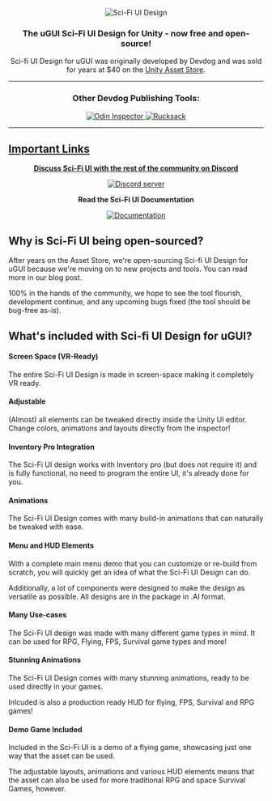 <p align="center">
    <img src="https://i.imgur.com/TGN8Clp.png" alt="Sci-Fi UI Design">
</p>
<h3 align="center" style="text-align:center;">
	The uGUI Sci-Fi UI Design for Unity - now free and open-source!
</h3>
<p align="center">
	Sci-fi UI Design for uGUI was originally developed by Devdog and was sold for years at $40 on the <a href="https://assetstore.unity.com/publishers/3727">Unity Asset Store</a>.
</p>

<hr>

<h3 align="center" style="text-align:center;">
	Other Devdog Publishing Tools:
</h3>
<p align="center">	
	<a href="https://odininspector.com" target="_blank">
		<img src="https://i.imgur.com/mIPtgxG.png" alt="Odin Inspector">
	</a>
	<a href="https://assetstore.unity.com/packages/templates/systems/rucksack-ultimate-inventory-system-114921" target="_blank">
		<img src="https://i.imgur.com/IxKDtuv.png" alt="Rucksack">
</p>
<hr>

## Important Links
<p align="center">
	<b>Discuss Sci-Fi UI with the rest of the community on Discord</b></p>
<p align="center">
	<a href="https://discord.gg/AgDmStu">
		<img src="https://discordapp.com/api/guilds/355444042009673728/embed.png" alt="Discord server"></a></p>

<p align="center">
	<b>Read the Sci-Fi UI Documentation</b></p>
<p align="center">
	<a href="https://sci-fi-ui-design-docs.readthedocs.io/en/latest/">
		<img src="https://i.imgur.com/0uTxaXy.png" alt="Documentation"></a></p>

## Why is Sci-Fi UI being open-sourced?

After years on the Asset Store, we're open-sourcing Sci-fi UI Design for uGUI because we're moving on to new projects and tools. You can read more in our blog post.

100% in the hands of the community, we hope to see the tool flourish, development continue, and any upcoming bugs fixed (the tool should be bug-free as-is).

## What's included with Sci-fi UI Design for uGUI?

#### Screen Space (VR-Ready)
The entire Sci-Fi UI Design is made in screen-space making it completely VR ready.

#### Adjustable
(Almost) all elements can be tweaked directly inside the Unity UI editor. Change colors, animations and layouts directly from the inspector!

#### Inventory Pro Integration
The Sci-Fi UI design works with Inventory pro (but does not require it) and is fully functional, no need to program the entire UI, it's already done for you. 

#### Animations
The Sci-Fi UI Design comes with many build-in animations that can naturally be tweaked with ease.

#### Menu and HUD Elements
With a complete main menu demo that you can customize or re-build from scratch, you will quickly get an idea of what the Sci-Fi UI Design can do. 

Additionally, a lot of components were designed to make the design as versatile as possible. All designs are in the package in .AI format.

#### Many Use-cases
The Sci-Fi UI design was made with many different game types in mind. It can be used for RPG, Flying, FPS, Survival game types and more!

#### Stunning Animations
The Sci-Fi UI Design comes with many stunning animations, ready to be used directly in your games.

Inlcuded is also a production ready HUD for flying, FPS, Survival and RPG games!

#### Demo Game Included
Included in the Sci-Fi UI is a demo of a flying game, showcasing just one way that the asset can be used.

The adjustable layouts, animations and various HUD elements means that the asset can also be used for more traditional RPG and space Survival Games, however.
